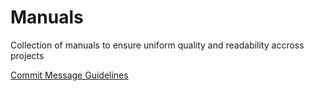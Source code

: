 # Manuals
Collection of manuals to ensure uniform quality and readability accross projects

[Commit Message Guidelines](https://github.com/Hideki-Personal-Projects/Manuals/blob/main/commit-message-guidelines.md)
